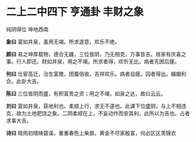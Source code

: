 # 二上二中四下 亨通卦 丰财之象

纯阴得位 坤地西南

**象曰** 富如井泉，虽用无竭。所求遂意，欢乐不绝。

**颜曰** 易之坤厚载物，德合无疆，三位皆阴，乃无相克，万事皆吉。居家有庆喜之事。行人即还。财如井泉，用之不竭。所求者得，欢忻无比。病者先困后瘥。

**何曰** 仕宦高迁，治生富赡，团蚕倍收，吉祥欢乐。病者自瘥。囚者得出。婚姻利合。此卦大吉。

**陈曰** 三位皆阴而盛，有积富贵之资；用之不竭，如泉之达，故曰云云。

**刘曰** 富如井泉，获地利也。柔顺上行，求无不遂也。此课下位盛阴，与上不相违克，故为土地肥饶之象。二阴柔顺在上，不妄动作而安其利，此所以为吉也。占者求事大吉。

**诗曰** 晓雨初晴映碧溪，重重春色上柴扉。黄金不尽家殷富，何必区区羡锦衣
